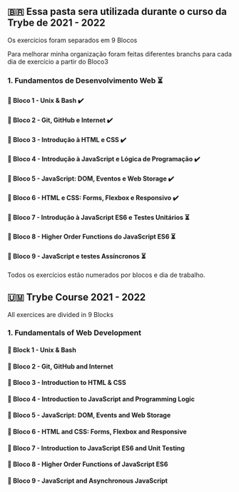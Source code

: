 ## :brazil: Essa pasta sera utilizada durante o curso da Trybe de 2021 - 2022

Os exercícios foram separados em 9 Blocos

Para melhorar minha organização foram feitas diferentes branchs para cada dia de exercício a partir do Bloco3

### 1. Fundamentos de Desenvolvimento Web :hourglass_flowing_sand:

####  :pushpin: Bloco 1 - Unix & Bash :heavy_check_mark:

####  :pushpin: Bloco 2 - Git, GitHub e Internet :heavy_check_mark:

####  :pushpin: Bloco 3 - Introdução à HTML e CSS :heavy_check_mark:

####  :pushpin: Bloco 4 - Introdução à JavaScript e Lógica de Programação :heavy_check_mark:

####  :pushpin: Bloco 5 - JavaScript: DOM, Eventos e Web Storage :heavy_check_mark:

####  :pushpin: Bloco 6 - HTML e CSS: Forms, Flexbox e Responsivo :heavy_check_mark:

####  :pushpin: Bloco 7 - Introdução à JavaScript ES6 e Testes Unitários :hourglass_flowing_sand:

####  :pushpin: Bloco 8 - Higher Order Functions do JavaScript ES6 :hourglass_flowing_sand:

####  :pushpin: Bloco 9 - JavaScript e testes Assíncronos :hourglass_flowing_sand:


Todos os exercícios estão numerados por blocos e dia de trabalho.

## :us_outlying_islands: Trybe Course 2021 - 2022

All exercices are divided in 9 Blocks

### 1. Fundamentals of Web Development

####  :pushpin: Block 1 - Unix & Bash 

####  :pushpin: Bloco 2 - Git, GitHub and Internet 

####  :pushpin: Bloco 3 - Introduction to HTML & CSS 

####  :pushpin: Bloco 4 - Introduction to JavaScript and Programming Logic

####  :pushpin: Bloco 5 - JavaScript: DOM, Events and Web Storage

####  :pushpin: Bloco 6 - HTML and CSS: Forms, Flexbox and Responsive 

####  :pushpin: Bloco 7 - Introduction to JavaScript ES6 and Unit Testing

####  :pushpin: Bloco 8 - Higher Order Functions of JavaScript ES6

####  :pushpin: Bloco 9 - JavaScript and Asynchronous JavaScript


